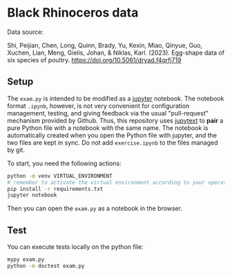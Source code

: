# Black Rhinoceros data

Data source:

Shi, Peijian, Chen, Long, Quinn, Brady, Yu, Kexin, Miao, Qinyue, Guo, Xuchen,
Lian, Meng, Gielis, Johan, & Niklas, Karl. (2023). Egg-shape data of six species
of poultry. https://doi.org/10.5061/dryad.f4qrfj719

## Setup

The `exam.py` is intended to be modified as a
[jupyter](https://jupyter.org/) notebook. The notebook format `.ipynb`, however,
is not very convenient for configuration management, testing, and giving
feedback via the usual "pull-request" mechanism provided by Github. Thus, this
repository uses
[jupytext](https://jupytext.readthedocs.io/en/latest/install.html) to **pair** a
pure Python file with a notebook with the same name. The notebook is
automatically created when you open the Python file with jupyter, and the two
files are kept in sync. Do not add `exercise.ipynb` to the files managed by git.

To start, you need the following actions:

```sh
python -m venv VIRTUAL_ENVIRONMENT
# remember to activate the virtual environment according to your operating system rules
pip install -r requirements.txt
jupyter notebook
```

Then you can open the `exam.py` as a notebook in the browser.


## Test

You can execute tests locally on the python file:


```sh
mypy exam.py
python -m doctest exam.py
```
